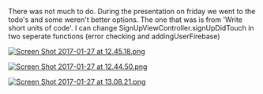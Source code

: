 There was not much to do. During the presentation on friday we went to the todo's and some weren't better options. The one that was is from 'Write short units of code'. I can change SignUpViewController.signUpDidTouch in two seperate functions (error checking and addingUserFirebase)

[![Screen Shot 2017-01-27 at 12.45.18.png](https://s28.postimg.org/qwnk2bc31/Screen_Shot_2017_01_27_at_12_45_18.png)](https://postimg.org/image/mniu058tl/)

[![Screen Shot 2017-01-27 at 12.44.50.png](https://s28.postimg.org/i2q1mdx3h/Screen_Shot_2017_01_27_at_12_44_50.png)](https://postimg.org/image/pvgped32h/)

[![Screen Shot 2017-01-27 at 13.08.21.png](https://s23.postimg.org/ctlx20n23/Screen_Shot_2017_01_27_at_13_08_21.png)](https://postimg.org/image/87psto1iv/)
